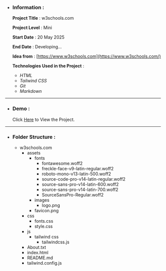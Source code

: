 - ### Information :

  **Project Title** : w3schools.com

  **Project Level** : Mini

  **Start Date** : 20 May 2025

  **End Date** : Developing...

  **Idea from** : [https://www.w3schools.com](https://www.w3schools.com/)

  **Technologies Used in the Project** :

  - _HTML_
  - _Tailwind CSS_
  - _Git_
  - _Markdown_

---

- ### Demo :

  Click [Here](https://hojjatgholamzadeh1997.github.io/w3schools.com/) to View the Project.

---

- ### Folder Structure :

  - w3schools.com
    - assets
      - fonts
        - fontawesome.woff2
        - freckle-face-v9-latin-regular.woff2
        - roboto-mono-v13-latin-500.woff2
        - source-code-pro-v14-latin-regular.woff2
        - source-sans-pro-v14-latin-600.woff2
        - source-sans-pro-v14-latin-700.woff2
        - SourceSansPro-Regular.woff2
      - images
        - logo.png
      - favicon.png
    - css
      - fonts.css
      - style.css
    - js
      - tailwind css
        - tailwindcss.js
    - About.txt
    - index.html
    - README.md
    - tailwind.config.js
